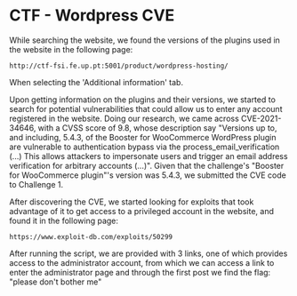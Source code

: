 # CTF - Wordpress CVE

While searching the website, we found the versions of the plugins used in the website in the following page:

`http://ctf-fsi.fe.up.pt:5001/product/wordpress-hosting/`

When selecting the 'Additional information' tab.

Upon getting information on the plugins and their versions, we started to search for potential vulnerabilities that could allow us to enter any account registered in the website.
Doing our research, we came across CVE-2021-34646, with a CVSS score of 9.8, whose description say "Versions up to, and including, 5.4.3, of the Booster for WooCommerce WordPress plugin are vulnerable to authentication bypass via the process_email_verification (...) This allows attackers to impersonate users and trigger an email address verification for arbitrary accounts (...)".
Given that the challenge's "Booster for WooCommerce plugin"'s version was 5.4.3, we submitted the CVE code to Challenge 1.

After discovering the CVE, we started looking for exploits that took advantage of it to get access to a privileged account in the website, and found it in the following page:

`https://www.exploit-db.com/exploits/50299`

After running the script, we are provided with 3 links, one of which provides access to the administrator account, from which we can access a link to enter the administrator page and through the first post we find the flag: "please don't bother me"
